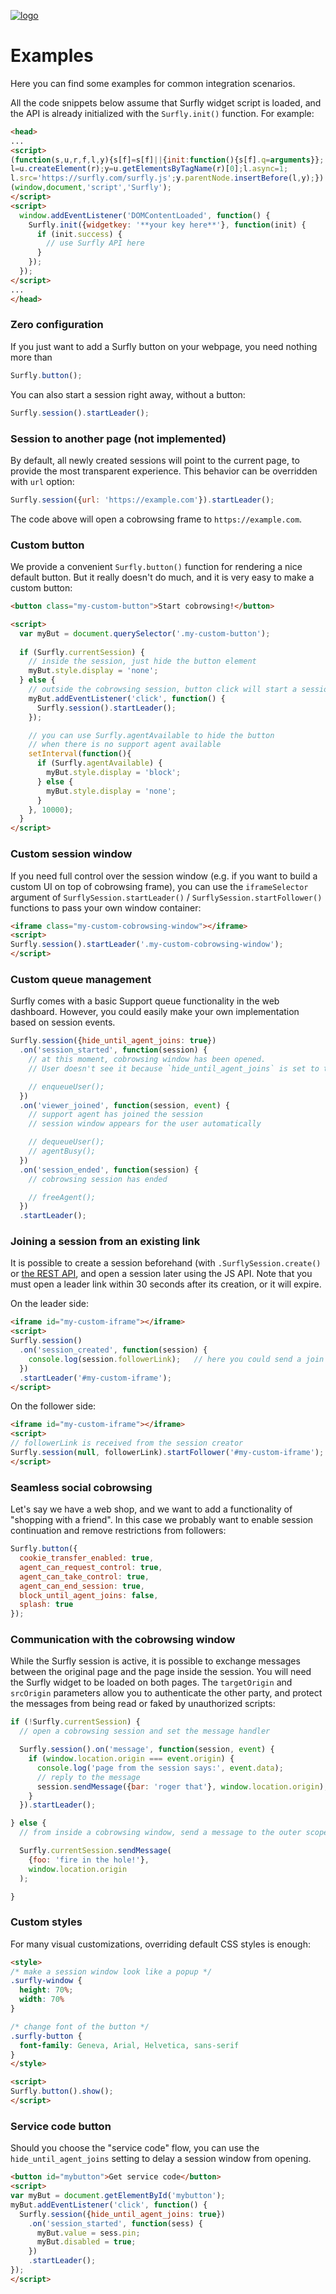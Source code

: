 <a href="https://www.surfly.com/">![logo](../images/logosmall.png)</a>
# Examples
Here you can find some examples for common integration scenarios.

All the code snippets below assume that Surfly widget script is loaded, and the API is already initialized with the `Surfly.init()` function. For example:

```html
<head>
...
<script>
(function(s,u,r,f,l,y){s[f]=s[f]||{init:function(){s[f].q=arguments}};
l=u.createElement(r);y=u.getElementsByTagName(r)[0];l.async=1;
l.src='https://surfly.com/surfly.js';y.parentNode.insertBefore(l,y);})
(window,document,'script','Surfly');
</script>
<script>
  window.addEventListener('DOMContentLoaded', function() {
    Surfly.init({widgetkey: '**your key here**'}, function(init) {
      if (init.success) {
        // use Surfly API here
      }
    });
  });
</script>
...
</head>
```

### Zero configuration
If you just want to add a Surfly button on your webpage, you need nothing more than
```javascript
Surfly.button();
```

You can also start a session right away, without a button:
```javascript
Surfly.session().startLeader();
```

### Session to another page (not implemented)
By default, all newly created sessions will point to the current page, to provide the most transparent experience. This behavior can be overridden with `url` option:
```javascript
Surfly.session({url: 'https://example.com'}).startLeader();
```
The code above will open a cobrowsing frame to `https://example.com`.

### Custom button
We provide a convenient `Surfly.button()` function for rendering a nice default button. But it really doesn't do much, and it is very easy to make a custom button:

```html
<button class="my-custom-button">Start cobrowsing!</button>

<script>
  var myBut = document.querySelector('.my-custom-button');
  
  if (Surfly.currentSession) {
    // inside the session, just hide the button element
    myBut.style.display = 'none';
  } else {
    // outside the cobrowsing session, button click will start a session
    myBut.addEventListener('click', function() {
      Surfly.session().startLeader();
    });

    // you can use Surfly.agentAvailable to hide the button
    // when there is no support agent available
    setInterval(function(){
      if (Surfly.agentAvailable) {
        myBut.style.display = 'block';
      } else {
        myBut.style.display = 'none';
      }
    }, 10000);
  }
</script>
```

### Custom session window
If you need full control over the session window (e.g. if you want to build a custom UI on top of cobrowsing frame), you can use the `iframeSelector` argument of `SurflySession.startLeader()` / `SurflySession.startFollower()` functions to pass your own window container:
```html
<iframe class="my-custom-cobrowsing-window"></iframe>
<script>
Surfly.session().startLeader('.my-custom-cobrowsing-window');
</script>
```

### Custom queue management
Surfly comes with a basic Support queue functionality in the web dashboard. However, you could easily make your own implementation based on session events.

```javascript
Surfly.session({hide_until_agent_joins: true})
  .on('session_started', function(session) {
    // at this moment, cobrowsing window has been opened.
    // User doesn't see it because `hide_until_agent_joins` is set to true

    // enqueueUser();
  })
  .on('viewer_joined', function(session, event) {
    // support agent has joined the session
    // session window appears for the user automatically

    // dequeueUser();
    // agentBusy();
  })
  .on('session_ended', function(session) {
    // cobrowsing session has ended

    // freeAgent();
  })
  .startLeader();
```

### Joining a session from an existing link

It is possible to create a session beforehand (with `.SurflySession.create()` or [the REST API](https://www.surfly.com/cobrowsing-api/), and open a session later using the JS API. Note that you must open a leader link within 30 seconds after its creation, or it will expire.

On the leader side:
```html
<iframe id="my-custom-iframe"></iframe>
<script>
Surfly.session()
  .on('session_created', function(session) {
    console.log(session.followerLink);   // here you could send a join link to the other user
  })
  .startLeader('#my-custom-iframe');
</script>
```

On the follower side:
```html
<iframe id="my-custom-iframe"></iframe>
<script>
// followerLink is received from the session creator
Surfly.session(null, followerLink).startFollower('#my-custom-iframe');
</script>
```


### Seamless social cobrowsing
Let's say we have a web shop, and we want to add a functionality of "shopping with a friend". In this case we probably want to enable session continuation and remove restrictions from followers:

```javascript
Surfly.button({
  cookie_transfer_enabled: true,
  agent_can_request_control: true,
  agent_can_take_control: true,
  agent_can_end_session: true,
  block_until_agent_joins: false,
  splash: true
});
```

### Communication with the cobrowsing window
While the Surfly session is active, it is possible to exchange messages between the original page and the page inside the session. You will need the Surfly widget to be loaded on both pages. The `targetOrigin` and `srcOrigin` parameters allow you to authenticate the other party, and protect the messages from being read or faked by unauthorized scripts:
```javascript
if (!Surfly.currentSession) {
  // open a cobrowsing session and set the message handler

  Surfly.session().on('message', function(session, event) {
    if (window.location.origin === event.origin) {
      console.log('page from the session says:', event.data);
      // reply to the message
      session.sendMessage({bar: 'roger that'}, window.location.origin);
    }
  }).startLeader();

} else {
  // from inside a cobrowsing window, send a message to the outer scope:

  Surfly.currentSession.sendMessage(
    {foo: 'fire in the hole!'},
    window.location.origin
  );

}
```

### Custom styles
For many visual customizations, overriding default CSS styles is enough:
```html
<style>
/* make a session window look like a popup */
.surfly-window {
  height: 70%;
  width: 70%
}

/* change font of the button */
.surfly-button {
  font-family: Geneva, Arial, Helvetica, sans-serif
}
</style>

<script>
Surfly.button().show();
</script>
```

### Service code button

Should you choose the "service code" flow, you can use the `hide_until_agent_joins` setting to delay a session window from opening.

```html
<button id="mybutton">Get service code</button>
<script>
var myBut = document.getElementById('mybutton');
myBut.addEventListener('click', function() {
  Surfly.session({hide_until_agent_joins: true})
    .on('session_started', function(sess) {
      myBut.value = sess.pin;
      myBut.disabled = true;
    })
    .startLeader();
});
</script>
```